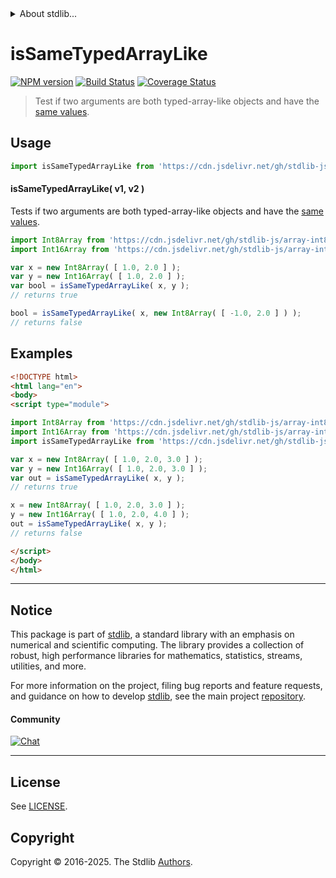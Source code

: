 <!--

@license Apache-2.0

Copyright (c) 2024 The Stdlib Authors.

Licensed under the Apache License, Version 2.0 (the "License");
you may not use this file except in compliance with the License.
You may obtain a copy of the License at

   http://www.apache.org/licenses/LICENSE-2.0

Unless required by applicable law or agreed to in writing, software
distributed under the License is distributed on an "AS IS" BASIS,
WITHOUT WARRANTIES OR CONDITIONS OF ANY KIND, either express or implied.
See the License for the specific language governing permissions and
limitations under the License.

-->


<details>
  <summary>
    About stdlib...
  </summary>
  <p>We believe in a future in which the web is a preferred environment for numerical computation. To help realize this future, we've built stdlib. stdlib is a standard library, with an emphasis on numerical and scientific computation, written in JavaScript (and C) for execution in browsers and in Node.js.</p>
  <p>The library is fully decomposable, being architected in such a way that you can swap out and mix and match APIs and functionality to cater to your exact preferences and use cases.</p>
  <p>When you use stdlib, you can be absolutely certain that you are using the most thorough, rigorous, well-written, studied, documented, tested, measured, and high-quality code out there.</p>
  <p>To join us in bringing numerical computing to the web, get started by checking us out on <a href="https://github.com/stdlib-js/stdlib">GitHub</a>, and please consider <a href="https://opencollective.com/stdlib">financially supporting stdlib</a>. We greatly appreciate your continued support!</p>
</details>

# isSameTypedArrayLike

[![NPM version][npm-image]][npm-url] [![Build Status][test-image]][test-url] [![Coverage Status][coverage-image]][coverage-url] <!-- [![dependencies][dependencies-image]][dependencies-url] -->

> Test if two arguments are both typed-array-like objects and have the [same values][@stdlib/assert/is-same-value].



<section class="usage">

## Usage

```javascript
import isSameTypedArrayLike from 'https://cdn.jsdelivr.net/gh/stdlib-js/assert-is-same-typed-array-like@esm/index.mjs';
```

#### isSameTypedArrayLike( v1, v2 )

Tests if two arguments are both typed-array-like objects and have the [same values][@stdlib/assert/is-same-value].

```javascript
import Int8Array from 'https://cdn.jsdelivr.net/gh/stdlib-js/array-int8@esm/index.mjs';
import Int16Array from 'https://cdn.jsdelivr.net/gh/stdlib-js/array-int16@esm/index.mjs';

var x = new Int8Array( [ 1.0, 2.0 ] );
var y = new Int16Array( [ 1.0, 2.0 ] );
var bool = isSameTypedArrayLike( x, y );
// returns true

bool = isSameTypedArrayLike( x, new Int8Array( [ -1.0, 2.0 ] ) );
// returns false
```

</section>

<!-- /.usage -->

<section class="examples">

## Examples

<!-- eslint no-undef: "error" -->

```html
<!DOCTYPE html>
<html lang="en">
<body>
<script type="module">

import Int8Array from 'https://cdn.jsdelivr.net/gh/stdlib-js/array-int8@esm/index.mjs';
import Int16Array from 'https://cdn.jsdelivr.net/gh/stdlib-js/array-int16@esm/index.mjs';
import isSameTypedArrayLike from 'https://cdn.jsdelivr.net/gh/stdlib-js/assert-is-same-typed-array-like@esm/index.mjs';

var x = new Int8Array( [ 1.0, 2.0, 3.0 ] );
var y = new Int16Array( [ 1.0, 2.0, 3.0 ] );
var out = isSameTypedArrayLike( x, y );
// returns true

x = new Int8Array( [ 1.0, 2.0, 3.0 ] );
y = new Int16Array( [ 1.0, 2.0, 4.0 ] );
out = isSameTypedArrayLike( x, y );
// returns false

</script>
</body>
</html>
```

</section>

<!-- /.examples -->

<!-- Section for related `stdlib` packages. Do not manually edit this section, as it is automatically populated. -->

<section class="related">

</section>

<!-- /.related -->

<!-- Section for all links. Make sure to keep an empty line after the `section` element and another before the `/section` close. -->


<section class="main-repo" >

* * *

## Notice

This package is part of [stdlib][stdlib], a standard library with an emphasis on numerical and scientific computing. The library provides a collection of robust, high performance libraries for mathematics, statistics, streams, utilities, and more.

For more information on the project, filing bug reports and feature requests, and guidance on how to develop [stdlib][stdlib], see the main project [repository][stdlib].

#### Community

[![Chat][chat-image]][chat-url]

---

## License

See [LICENSE][stdlib-license].


## Copyright

Copyright &copy; 2016-2025. The Stdlib [Authors][stdlib-authors].

</section>

<!-- /.stdlib -->

<!-- Section for all links. Make sure to keep an empty line after the `section` element and another before the `/section` close. -->

<section class="links">

[npm-image]: http://img.shields.io/npm/v/@stdlib/assert-is-same-typed-array-like.svg
[npm-url]: https://npmjs.org/package/@stdlib/assert-is-same-typed-array-like

[test-image]: https://github.com/stdlib-js/assert-is-same-typed-array-like/actions/workflows/test.yml/badge.svg?branch=main
[test-url]: https://github.com/stdlib-js/assert-is-same-typed-array-like/actions/workflows/test.yml?query=branch:main

[coverage-image]: https://img.shields.io/codecov/c/github/stdlib-js/assert-is-same-typed-array-like/main.svg
[coverage-url]: https://codecov.io/github/stdlib-js/assert-is-same-typed-array-like?branch=main

<!--

[dependencies-image]: https://img.shields.io/david/stdlib-js/assert-is-same-typed-array-like.svg
[dependencies-url]: https://david-dm.org/stdlib-js/assert-is-same-typed-array-like/main

-->

[chat-image]: https://img.shields.io/gitter/room/stdlib-js/stdlib.svg
[chat-url]: https://app.gitter.im/#/room/#stdlib-js_stdlib:gitter.im

[stdlib]: https://github.com/stdlib-js/stdlib

[stdlib-authors]: https://github.com/stdlib-js/stdlib/graphs/contributors

[umd]: https://github.com/umdjs/umd
[es-module]: https://developer.mozilla.org/en-US/docs/Web/JavaScript/Guide/Modules

[deno-url]: https://github.com/stdlib-js/assert-is-same-typed-array-like/tree/deno
[deno-readme]: https://github.com/stdlib-js/assert-is-same-typed-array-like/blob/deno/README.md
[umd-url]: https://github.com/stdlib-js/assert-is-same-typed-array-like/tree/umd
[umd-readme]: https://github.com/stdlib-js/assert-is-same-typed-array-like/blob/umd/README.md
[esm-url]: https://github.com/stdlib-js/assert-is-same-typed-array-like/tree/esm
[esm-readme]: https://github.com/stdlib-js/assert-is-same-typed-array-like/blob/esm/README.md
[branches-url]: https://github.com/stdlib-js/assert-is-same-typed-array-like/blob/main/branches.md

[stdlib-license]: https://raw.githubusercontent.com/stdlib-js/assert-is-same-typed-array-like/main/LICENSE

[@stdlib/assert/is-same-value]: https://github.com/stdlib-js/assert-is-same-value/tree/esm

<!-- <related-links> -->

<!-- </related-links> -->

</section>

<!-- /.links -->
